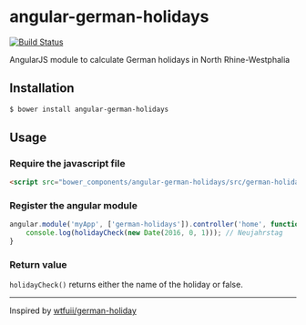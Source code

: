 # angular-german-holidays

[![Build Status](https://api.travis-ci.org/creios/angular-german-holidays.svg?branch=master)](https://travis-ci.org/creios/angular-german-holidays)

AngularJS module to calculate German holidays in North Rhine-Westphalia

## Installation

```sh
$ bower install angular-german-holidays
```
## Usage

### Require the javascript file

```html
<script src="bower_components/angular-german-holidays/src/german-holidays.js"></script>
```

### Register the angular module

```js
angular.module('myApp', ['german-holidays']).controller('home', function (holidayCheck) {
    console.log(holidayCheck(new Date(2016, 0, 1))); // Neujahrstag
}
```

### Return value

`holidayCheck()` returns either the name of the holiday or false.

---

Inspired by [wtfuii/german-holiday](https://github.com/wtfuii/german-holiday)
